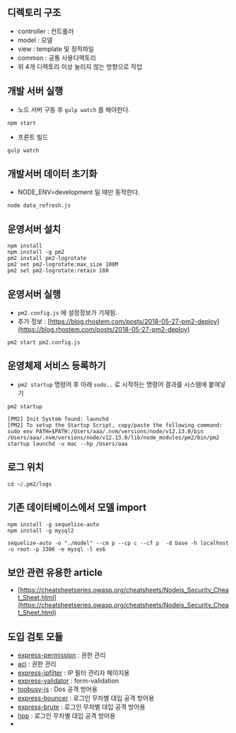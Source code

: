 ## 디렉토리 구조
- controller : 컨트롤러
- model : 모델
- view : template 및 정적파일
- common : 공통 사용디렉토리
- 위 4개 디렉토리 이상 늘리지 않는 방향으로 작업

## 개발 서버 실행

- 노드 서버 구동 후 `gulp watch` 를 해야한다.

```
npm start
```

- 프론트 빌드 

```
gulp watch
```

## 개발서버 데이터 초기화

- NODE_ENV=development 일 때만 동작한다.

```
node data_refresh.js
```

## 운영서버 설치

```
npm install
npm install -g pm2
pm2 install pm2-logrotate
pm2 set pm2-logrotate:max_size 100M
pm2 set pm2-logrotate:retain 180
```

## 운영서버 실행

- `pm2.config.js` 에 설정정보가 기재됨.
- 추가 정보 : [https://blog.rhostem.com/posts/2018-05-27-pm2-deploy](https://blog.rhostem.com/posts/2018-05-27-pm2-deploy)

```
pm2 start pm2.config.js
```

## 운영체제 서비스 등록하기

- `pm2 startup` 명령어 후 아래 `sudo..` 로 시작하는 명령어 결과를 시스템에 붙여넣기
```
pm2 startup

[PM2] Init System found: launchd
[PM2] To setup the Startup Script, copy/paste the following command:
sudo env PATH=$PATH:/Users/aaa/.nvm/versions/node/v12.13.0/bin /Users/aaa/.nvm/versions/node/v12.13.0/lib/node_modules/pm2/bin/pm2 startup launchd -u mac --hp /Users/aaa

```

## 로그 위치

```
cd ~/.pm2/logs
```

## 기존 데이터베이스에서 모델 import

```
npm install -g sequelize-auto
npm install -g mysql2

sequelize-auto -o "./model" --cm p --cp c --cf p  -d base -h localhost -u root -p 3306 -e mysql -l es6
```

## 보안 관련 유용한 article

- [https://cheatsheetseries.owasp.org/cheatsheets/Nodejs_Security_Cheat_Sheet.html](https://cheatsheetseries.owasp.org/cheatsheets/Nodejs_Security_Cheat_Sheet.html)

## 도입 검토 모듈

- [express-permission](https://www.npmjs.com/package/express-permission) : 권한 관리 
- [acl](https://www.npmjs.com/package/acl) : 권한 관리 
- [express-ipfilter](https://www.npmjs.com/package/express-ipfilter) : IP 필터 관리자 페이지용
- [express-validator](https://express-validator.github.io/docs/) : form-validation  
- [toobusy-js](https://www.npmjs.com/package/toobusy-js) : Dos 공격 방어용
- [express-bouncer](https://www.npmjs.com/package/express-bouncer) : 로그인 무차별 대입 공격 방어용
- [express-brute](https://www.npmjs.com/package/express-brute) : 로그인 무차별 대입 공격 방어용
- [hpp](https://www.npmjs.com/package/hpp) : 로그인 무차별 대입 공격 방어용
- 
  
